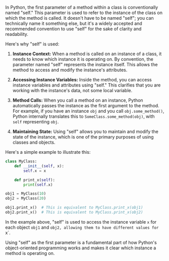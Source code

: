 In Python, the first parameter of a method within a class is conventionally named "self." This parameter is used to refer to the instance of the class on which the method is called. It doesn't have to be named "self"; you can technically name it something else, but it's a widely accepted and recommended convention to use "self" for the sake of clarity and readability.

Here's why "self" is used:

1. **Instance Context:** When a method is called on an instance of a class, it needs to know which instance it is operating on. By convention, the parameter named "self" represents the instance itself. This allows the method to access and modify the instance's attributes.

2. **Accessing Instance Variables:** Inside the method, you can access instance variables and attributes using "self." This clarifies that you are working with the instance's data, not some local variable.

3. **Method Calls:** When you call a method on an instance, Python automatically passes the instance as the first argument to the method. For example, if you have an instance `obj` and you call `obj.some_method()`, Python internally translates this to `SomeClass.some_method(obj)`, with `self` representing `obj`.

4. **Maintaining State:** Using "self" allows you to maintain and modify the state of the instance, which is one of the primary purposes of using classes and objects.

Here's a simple example to illustrate this:

```python
class MyClass:
    def __init__(self, x):
        self.x = x

    def print_x(self):
        print(self.x)

obj1 = MyClass(10)
obj2 = MyClass(20)

obj1.print_x()  # This is equivalent to MyClass.print_x(obj1)
obj2.print_x()  # This is equivalent to MyClass.print_x(obj2)
```

In the example above, "self" is used to access the instance variable `x` for each object `obj1` and `obj2, allowing them to have different values for `x`.

Using "self" as the first parameter is a fundamental part of how Python's object-oriented programming works and makes it clear which instance a method is operating on.